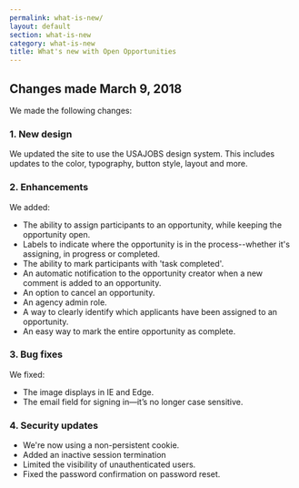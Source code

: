 ```yaml
---
permalink: what-is-new/
layout: default
section: what-is-new
category: what-is-new
title: What's new with Open Opportunities
---
```


## Changes made March 9, 2018
We made the following changes:

### 1.	New design
We updated the site to use the USAJOBS design system. This includes updates to the color, typography, button style, layout and more.

### 2.	Enhancements
We added:

* The ability to assign participants to an opportunity, while keeping the opportunity open.
* Labels to indicate where the opportunity is in the process--whether it's assigning, in progress or completed.
* The ability to mark participants with 'task completed'.
* An automatic notification to the opportunity creator when a new comment is added to an opportunity.
* An option to cancel an opportunity.
* An agency admin role.
* A way to clearly identify which applicants have been assigned to an opportunity.
* An easy way to mark the entire opportunity as complete.

### 3.	Bug fixes
We fixed:

* The image displays in IE and Edge.
* The email field for signing in—it’s no longer case sensitive.

### 4.	Security updates

*	We're now using a non-persistent cookie.
*	Added an inactive session termination
* Limited the visibility of unauthenticated users.
* Fixed the password confirmation on password reset.
